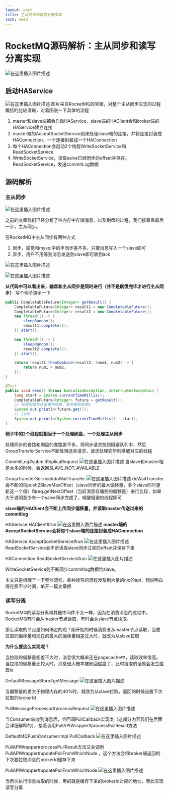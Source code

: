 ```yaml
---
layout: post
title: 主从同步和读写分离实现
lock: need
---
```


# RocketMQ源码解析：主从同步和读写分离实现

![在这里插入图片描述](https://img-blog.csdnimg.cn/a2a52cc5f43f4a6390da3276bba7bd7f.jpg?)
## 启动HAService
![在这里插入图片描述](https://img-blog.csdnimg.cn/1a5a4b00c6284ee899aaed9c62d5dcc1.png?)
图片来自RocketMQ的官微，对整个主从同步实现的过程概括的比较清晰，对着图说一下具体的流程

1. master和slave端都会启动HAService，slave端的HAClient会和broker端的HAService建立连接
2. master端的AcceptSocketService用来处理slave端的连接，并将连接封装成HAConnection，一个连接封装成一个HAConnection
3. 每个HAConnection会启动2个线程WriteSocketService和ReadSocketService
4. WriteSocketService，读取salve已经同步的offset并保存。ReadSocketService，发送commitLog数据

## 源码解析
### 主从同步
![在这里插入图片描述](https://img-blog.csdnimg.cn/8ed5bf9fabc749d49612d5a04146ba76.png?)

之前的文章我们已经分析了往内存中存储消息，以及刷盘的过程，我们接着看最后一步，主从同步。

在RocketMQ中主从同步有两种方式
1. 同步，感觉和mysql中的半同步差不多，只要消息写入一个slave即可
2. 异步，用户不用等到消息发送到slave即可收到ack

![在这里插入图片描述](https://img-blog.csdnimg.cn/d01ee6f6f6d5431bbd5b8d4d9a334d03.png?)

![在这里插入图片描述](https://img-blog.csdnimg.cn/74d2d612739e4542a5bee35f64339992.png?)

**从代码中可以看出来，输盘和主从同步是同时进行（并不是刷盘完毕才进行主从同步）** 写个例子演示一下

```java
public CompletableFuture<Integer> getResult() {
    CompletableFuture<Integer> result1 = new CompletableFuture();
    CompletableFuture<Integer> result2 = new CompletableFuture();
    new Thread(() -> {
        sleepRandom();
        result1.complete(1);
    }).start();

    new Thread(() -> {
        sleepRandom();
        result2.complete(2);
    }).start();

    return result1.thenCombine(result2, (num1, num2) -> {
        return num1 + num2;
    });
}

@Test
public void demo() throws ExecutionException, InterruptedException {
    long start = System.currentTimeMillis();
    CompletableFuture<Integer> future = getResult();
    // 线程阻塞在这里等待结果，直到等到结果3
    System.out.println(future.get());
    // 2145
    System.out.println(System.currentTimeMillis() - start);
}
```
**例子中的2个线程就相当于一个处理刷盘，一个处理主从同步**

处理同步的套路和刷盘的套路差不多，将同步请求放到阻塞队列中，然后GroupTransferService不断处理这些请求，请求处理完毕则唤醒对应的线程

CommitLog#submitReplicaRequest
![在这里插入图片描述](https://img-blog.csdnimg.cn/f2dc2b3b50c942a1893ca46871f840dc.png?)
当slave和master相差太多的时候，会返回SLAVE_NOT_AVAILABLE

GroupTransferService#doWaitTransfer
![在这里插入图片描述](https://img-blog.csdnimg.cn/cd053f1ddbaa47f3b6e2954e133b5f93.png?)
doWaitTransfer会不断的将push2SlaveMaxOffset（slave同步的最大偏移量，多个slave同时更新这一个值）和req.getNextOffset（当前消息存储完的偏移量）进行比较，如果大于说明至少有一个salve同步完成了，唤醒阻塞的线程即可

**slave端的HAClient会不断上传同步偏移量，并读取master传送过来的commitlog**

HAService.HAClient#run
![在这里插入图片描述](https://img-blog.csdnimg.cn/a8a95686545c4bf08d8aee7d26b15081.png?)
**master端的AcceptSocketService会将每个slave端的连接封装成HAConnection**

HAService.AcceptSocketService#run
![在这里插入图片描述](https://img-blog.csdnimg.cn/466fcfba22b245989db6f59718cd3e27.png?)
ReadSocketService会不断读取slave同步过来的offset并保存下来

HAConnection.ReadSocketService#run
![在这里插入图片描述](https://img-blog.csdnimg.cn/10cb4c08069543958554a973f068bbad.png?)

WriteSocketService则不断同步commitlog数据给slave。

本文只是梳理了一下整体流程，各种读写的流程涉及到大量的nio的api，想说明白得花费不少时间，单开一篇文章把

### 读写分离
RocketMQ的读写分离和其他中间件不太一样，因为在消费消息的过程中，RocketMQ有时会从master节点读取，有时会从slave节点读取。

那么读取的节点是如何确定的呢？刚开始的时候消费者从master节点读取，当要拉取的偏移量和现在的最大的偏移量相差过大时，就改为从slave拉取

**为什么要这么实现呢？**

当拉取的偏移量相差不大时，消息很大概率还在pagecache中，读取效率很高。当拉取的偏移量比较大时，消息很大概率被刷回磁盘了，此时拉取的话就会发生磁盘io

DefaultMessageStore#getMessage
![在这里插入图片描述](https://img-blog.csdnimg.cn/699aa6d8c10a424192d3ad33a8e1532c.png)

当偏移量的差大于物理内存的40%时，就改为从slave拉取，返回的时候设置下次拉取的brokerId

PullMessageProcessor#processRequest
![在这里插入图片描述](https://img-blog.csdnimg.cn/f680edd233e14e0cb0633bd6448115bd.png?)

当Consumer端收到消息后，会回调PullCallback实现类（这部分内容我们在后面会详细解释的），接着调用PullAPIWrapper#processPullResult方法

DefaultMQPushConsumerImpl.PullCallback
![在这里插入图片描述](https://img-blog.csdnimg.cn/5aae3a44120042d1a746098a6ea5bffd.png#pic_center)

PullAPIWrapper#processPullResult方法又会调用PullAPIWrapper#updatePullFromWhichNode
，这个方法会将broker端返回的下次要拉取消息的brokerId缓存下来

PullAPIWrapper#updatePullFromWhichNode
![在这里插入图片描述](https://img-blog.csdnimg.cn/756865a12ed149e88026d5460ef5f50c.png)

当再次执行消息拉取的时候，用的就是缓存下来的brokerId对应的地址，至此实现读写分离